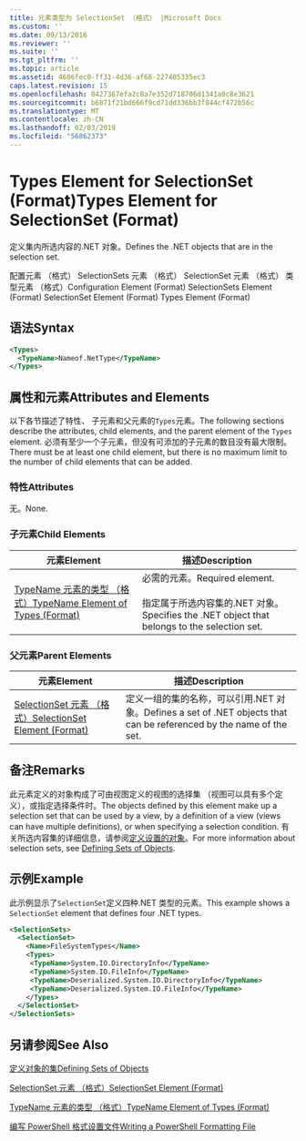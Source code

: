 ```yaml
---
title: 元素类型为 SelectionSet （格式） |Microsoft Docs
ms.custom: ''
ms.date: 09/13/2016
ms.reviewer: ''
ms.suite: ''
ms.tgt_pltfrm: ''
ms.topic: article
ms.assetid: 4606fec0-ff31-4d36-af68-227405335ec3
caps.latest.revision: 15
ms.openlocfilehash: 0427367efa2c8a7e352d718706d1341a0c8e3621
ms.sourcegitcommit: b6871f21bd666f9cd71dd336bb3f844cf472b56c
ms.translationtype: MT
ms.contentlocale: zh-CN
ms.lasthandoff: 02/03/2019
ms.locfileid: "56862373"
---
```

# <a name="types-element-for-selectionset-format"></a><span data-ttu-id="3190d-102">Types Element for SelectionSet (Format)</span><span class="sxs-lookup"><span data-stu-id="3190d-102">Types Element for SelectionSet (Format)</span></span>

<span data-ttu-id="3190d-103">定义集内所选内容的.NET 对象。</span><span class="sxs-lookup"><span data-stu-id="3190d-103">Defines the .NET objects that are in the selection set.</span></span>

<span data-ttu-id="3190d-104">配置元素 （格式） SelectionSets 元素 （格式） SelectionSet 元素 （格式） 类型元素 （格式）</span><span class="sxs-lookup"><span data-stu-id="3190d-104">Configuration Element (Format) SelectionSets Element (Format) SelectionSet Element (Format) Types Element (Format)</span></span>

## <a name="syntax"></a><span data-ttu-id="3190d-105">语法</span><span class="sxs-lookup"><span data-stu-id="3190d-105">Syntax</span></span>

```xml
<Types>
  <TypeName>Nameof.NetType</TypeName>
</Types>

```

## <a name="attributes-and-elements"></a><span data-ttu-id="3190d-106">属性和元素</span><span class="sxs-lookup"><span data-stu-id="3190d-106">Attributes and Elements</span></span>

<span data-ttu-id="3190d-107">以下各节描述了特性、 子元素和父元素的`Types`元素。</span><span class="sxs-lookup"><span data-stu-id="3190d-107">The following sections describe the attributes, child elements, and the parent element of the `Types` element.</span></span> <span data-ttu-id="3190d-108">必须有至少一个子元素，但没有可添加的子元素的数目没有最大限制。</span><span class="sxs-lookup"><span data-stu-id="3190d-108">There must be at least one child element, but there is no maximum limit to the number of child elements that can be added.</span></span>

### <a name="attributes"></a><span data-ttu-id="3190d-109">特性</span><span class="sxs-lookup"><span data-stu-id="3190d-109">Attributes</span></span>

<span data-ttu-id="3190d-110">无。</span><span class="sxs-lookup"><span data-stu-id="3190d-110">None.</span></span>

### <a name="child-elements"></a><span data-ttu-id="3190d-111">子元素</span><span class="sxs-lookup"><span data-stu-id="3190d-111">Child Elements</span></span>

|<span data-ttu-id="3190d-112">元素</span><span class="sxs-lookup"><span data-stu-id="3190d-112">Element</span></span>|<span data-ttu-id="3190d-113">描述</span><span class="sxs-lookup"><span data-stu-id="3190d-113">Description</span></span>|
|-------------|-----------------|
|[<span data-ttu-id="3190d-114">TypeName 元素的类型 （格式）</span><span class="sxs-lookup"><span data-stu-id="3190d-114">TypeName Element of Types (Format)</span></span>](./typename-element-for-types-format.md)|<span data-ttu-id="3190d-115">必需的元素。</span><span class="sxs-lookup"><span data-stu-id="3190d-115">Required element.</span></span><br /><br /> <span data-ttu-id="3190d-116">指定属于所选内容集的.NET 对象。</span><span class="sxs-lookup"><span data-stu-id="3190d-116">Specifies the .NET object that belongs to the selection set.</span></span>|

### <a name="parent-elements"></a><span data-ttu-id="3190d-117">父元素</span><span class="sxs-lookup"><span data-stu-id="3190d-117">Parent Elements</span></span>

|<span data-ttu-id="3190d-118">元素</span><span class="sxs-lookup"><span data-stu-id="3190d-118">Element</span></span>|<span data-ttu-id="3190d-119">描述</span><span class="sxs-lookup"><span data-stu-id="3190d-119">Description</span></span>|
|-------------|-----------------|
|[<span data-ttu-id="3190d-120">SelectionSet 元素 （格式）</span><span class="sxs-lookup"><span data-stu-id="3190d-120">SelectionSet Element (Format)</span></span>](./selectionset-element-format.md)|<span data-ttu-id="3190d-121">定义一组的集的名称，可以引用.NET 对象。</span><span class="sxs-lookup"><span data-stu-id="3190d-121">Defines a set of .NET objects that can be referenced by the name of the set.</span></span>|

## <a name="remarks"></a><span data-ttu-id="3190d-122">备注</span><span class="sxs-lookup"><span data-stu-id="3190d-122">Remarks</span></span>

<span data-ttu-id="3190d-123">此元素定义的对象构成了可由视图定义的视图的选择集 （视图可以具有多个定义），或指定选择条件时。</span><span class="sxs-lookup"><span data-stu-id="3190d-123">The objects defined by this element make up a selection set that can be used by a view, by a definition of a view (views can have multiple definitions), or when specifying a selection condition.</span></span>  <span data-ttu-id="3190d-124">有关所选内容集的详细信息，请参阅[定义设置的对象](./defining-selection-sets.md)。</span><span class="sxs-lookup"><span data-stu-id="3190d-124">For more information about selection sets, see [Defining Sets of Objects](./defining-selection-sets.md).</span></span>

## <a name="example"></a><span data-ttu-id="3190d-125">示例</span><span class="sxs-lookup"><span data-stu-id="3190d-125">Example</span></span>

<span data-ttu-id="3190d-126">此示例显示了`SelectionSet`定义四种.NET 类型的元素。</span><span class="sxs-lookup"><span data-stu-id="3190d-126">This example shows a `SelectionSet` element that defines four .NET types.</span></span>

```xml
<SelectionSets>
  <SelectionSet>
    <Name>FileSystemTypes</Name>
    <Types>
     <TypeName>System.IO.DirectoryInfo</TypeName>
     <TypeName>System.IO.FileInfo</TypeName>
     <TypeName>Deserialized.System.IO.DirectoryInfo</TypeName>
     <TypeName>Deserialized.System.IO.FileInfo</TypeName>
    </Types>
  </SelectionSet>
</SelectionSets>
```

## <a name="see-also"></a><span data-ttu-id="3190d-127">另请参阅</span><span class="sxs-lookup"><span data-stu-id="3190d-127">See Also</span></span>

[<span data-ttu-id="3190d-128">定义对象的集</span><span class="sxs-lookup"><span data-stu-id="3190d-128">Defining Sets of Objects</span></span>](./defining-selection-sets.md)

[<span data-ttu-id="3190d-129">SelectionSet 元素 （格式）</span><span class="sxs-lookup"><span data-stu-id="3190d-129">SelectionSet Element (Format)</span></span>](./selectionset-element-format.md)

[<span data-ttu-id="3190d-130">TypeName 元素的类型 （格式）</span><span class="sxs-lookup"><span data-stu-id="3190d-130">TypeName Element of Types (Format)</span></span>](./typename-element-for-types-format.md)

[<span data-ttu-id="3190d-131">编写 PowerShell 格式设置文件</span><span class="sxs-lookup"><span data-stu-id="3190d-131">Writing a PowerShell Formatting File</span></span>](./writing-a-powershell-formatting-file.md)
